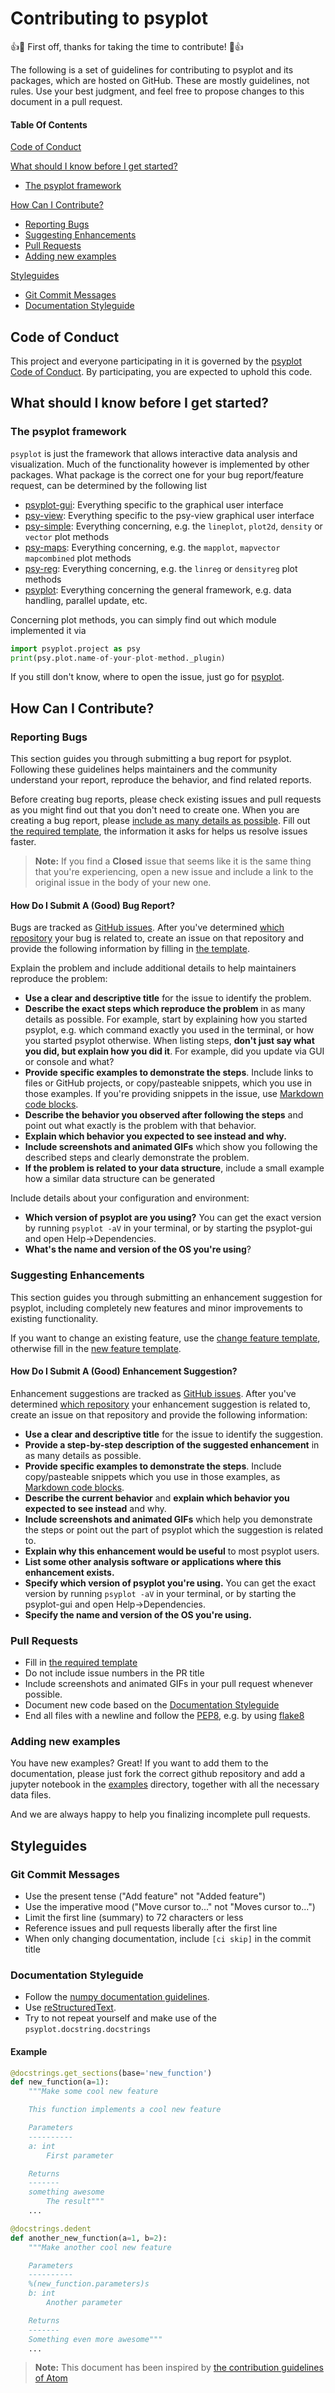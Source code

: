 <!--
SPDX-FileCopyrightText: 2021-2024 Helmholtz-Zentrum hereon GmbH

SPDX-License-Identifier: CC0-1.0
-->

# Contributing to psyplot

:+1::tada: First off, thanks for taking the time to contribute! :tada::+1:

The following is a set of guidelines for contributing to psyplot and its packages, which are hosted on GitHub. These are mostly guidelines, not rules. Use your best judgment, and feel free to propose changes to this document in a pull request.

#### Table Of Contents

[Code of Conduct](#code-of-conduct)

[What should I know before I get started?](#what-should-i-know-before-i-get-started)
  * [The psyplot framework](#the-psyplot-framework)

[How Can I Contribute?](#how-can-i-contribute)
  * [Reporting Bugs](#reporting-bugs)
  * [Suggesting Enhancements](#suggesting-enhancements)
  * [Pull Requests](#pull-requests)
  * [Adding new examples](#adding-new-examples)

[Styleguides](#styleguides)
  * [Git Commit Messages](#git-commit-messages)
  * [Documentation Styleguide](#documentation-styleguide)

## Code of Conduct

This project and everyone participating in it is governed by the [psyplot Code of Conduct](CODE_OF_CONDUCT.md). By participating, you are expected to uphold this code.

## What should I know before I get started?

### The psyplot framework

`psyplot` is just the framework that allows interactive data analysis and visualization. Much of the functionality however is implemented by other packages. What package is the correct one for your bug report/feature request, can be determined by the following list

* [psyplot-gui](https://github.com/psyplot/psyplot-gui/issues): Everything specific to the graphical user interface
* [psy-view](https://github.com/psyplot/psy-view/issues): Everything specific to the psy-view graphical user interface
* [psy-simple](https://github.com/psyplot/psy-simple/issues): Everything concerning, e.g. the `lineplot`, `plot2d`, `density` or `vector` plot methods
* [psy-maps](https://github.com/psyplot/psy-maps/issues): Everything concerning, e.g. the `mapplot`, `mapvector` `mapcombined` plot methods
* [psy-reg](https://github.com/psyplot/psy-reg/issues): Everything concerning, e.g. the `linreg` or `densityreg` plot methods
* [psyplot](https://github.com/psyplot/psyplot/issues): Everything concerning the general framework, e.g. data handling, parallel update, etc.

Concerning plot methods, you can simply find out which module implemented it via

```python
import psyplot.project as psy
print(psy.plot.name-of-your-plot-method._plugin)
```

If you still don't know, where to open the issue, just go for [psyplot](https://github.com/psyplot/psyplot/issues).

## How Can I Contribute?

### Reporting Bugs

This section guides you through submitting a bug report for psyplot. Following these guidelines helps maintainers and the community understand your report, reproduce the behavior, and find related reports.

Before creating bug reports, please check existing issues and pull requests as you might find out that you don't need to create one. When you are creating a bug report, please [include as many details as possible](#how-do-i-submit-a-good-bug-report). Fill out [the required template](.github/ISSUE_TEMPLATE.md), the information it asks for helps us resolve issues faster.

> **Note:** If you find a **Closed** issue that seems like it is the same thing that you're experiencing, open a new issue and include a link to the original issue in the body of your new one.

#### How Do I Submit A (Good) Bug Report?

Bugs are tracked as [GitHub issues](https://guides.github.com/features/issues/). After you've determined [which repository](#the-psyplot-framework) your bug is related to, create an issue on that repository and provide the following information by filling in [the template](ISSUE_TEMPLATE.md).

Explain the problem and include additional details to help maintainers reproduce the problem:

* **Use a clear and descriptive title** for the issue to identify the problem.
* **Describe the exact steps which reproduce the problem** in as many details as possible. For example, start by explaining how you started psyplot, e.g. which command exactly you used in the terminal, or how you started psyplot otherwise. When listing steps, **don't just say what you did, but explain how you did it**. For example, did you update via GUI or console and what?
* **Provide specific examples to demonstrate the steps**. Include links to files or GitHub projects, or copy/pasteable snippets, which you use in those examples. If you're providing snippets in the issue, use [Markdown code blocks](https://docs.github.com/en/github/writing-on-github/getting-started-with-writing-and-formatting-on-github/basic-writing-and-formatting-syntax#quoting-code).
* **Describe the behavior you observed after following the steps** and point out what exactly is the problem with that behavior.
* **Explain which behavior you expected to see instead and why.**
* **Include screenshots and animated GIFs** which show you following the described steps and clearly demonstrate the problem.
* **If the problem is related to your data structure**, include a small example how a similar data structure can be generated

Include details about your configuration and environment:

* **Which version of psyplot are you using?** You can get the exact version by running `psyplot -aV` in your terminal, or by starting the psyplot-gui and open Help->Dependencies.
* **What's the name and version of the OS you're using**?

### Suggesting Enhancements

This section guides you through submitting an enhancement suggestion for psyplot, including completely new features and minor improvements to existing functionality.

If you want to change an existing feature, use the [change feature template](https://github.com/psyplot/psyplot/issues/new?template=change_feature.md&title=CHANGE+FEATURE:), otherwise fill in the [new feature template](https://github.com/psyplot/psyplot/issues/new?template=new_feature.md&title=NEW+FEATURE:).

#### How Do I Submit A (Good) Enhancement Suggestion?

Enhancement suggestions are tracked as [GitHub issues](https://guides.github.com/features/issues/). After you've determined [which repository](#the-psyplot-framework) your enhancement suggestion is related to, create an issue on that repository and provide the following information:

* **Use a clear and descriptive title** for the issue to identify the suggestion.
* **Provide a step-by-step description of the suggested enhancement** in as many details as possible.
* **Provide specific examples to demonstrate the steps**. Include copy/pasteable snippets which you use in those examples, as [Markdown code blocks](https://docs.github.com/en/github/writing-on-github/getting-started-with-writing-and-formatting-on-github/basic-writing-and-formatting-syntax#quoting-code).
* **Describe the current behavior** and **explain which behavior you expected to see instead** and why.
* **Include screenshots and animated GIFs** which help you demonstrate the steps or point out the part of psyplot which the suggestion is related to.
* **Explain why this enhancement would be useful** to most psyplot users.
* **List some other analysis software or applications where this enhancement exists.**
* **Specify which version of psyplot you're using.** You can get the exact version by running `psyplot -aV` in your terminal, or by starting the psyplot-gui and open Help->Dependencies.
* **Specify the name and version of the OS you're using.**

### Pull Requests

* Fill in [the required template](.github/PULL_REQUEST_TEMPLATE.md)
* Do not include issue numbers in the PR title
* Include screenshots and animated GIFs in your pull request whenever possible.
* Document new code based on the [Documentation Styleguide](#documentation-styleguide)
* End all files with a newline and follow the [PEP8](https://www.python.org/dev/peps/pep-0008/), e.g. by using [flake8](https://pypi.org/project/flake8/)

### Adding new examples
You have new examples? Great! If you want to add them to the documentation, please just fork the correct github repository and add a jupyter notebook in the [examples](examples) directory, together with all the necessary data files.

And we are always happy to help you finalizing incomplete pull requests.

## Styleguides

### Git Commit Messages

* Use the present tense ("Add feature" not "Added feature")
* Use the imperative mood ("Move cursor to..." not "Moves cursor to...")
* Limit the first line (summary) to 72 characters or less
* Reference issues and pull requests liberally after the first line
* When only changing documentation, include `[ci skip]` in the commit title

### Documentation Styleguide

* Follow the [numpy documentation guidelines](https://numpydoc.readthedocs.io/en/latest/format.html#docstring-standard).
* Use [reStructuredText](http://www.sphinx-doc.org/en/master/usage/restructuredtext/basics.html).
* Try to not repeat yourself and make use of the `psyplot.docstring.docstrings`

#### Example

```python
@docstrings.get_sections(base='new_function')
def new_function(a=1):
    """Make some cool new feature

    This function implements a cool new feature

    Parameters
    ----------
    a: int
        First parameter

    Returns
    -------
    something awesome
        The result"""
    ...

@docstrings.dedent
def another_new_function(a=1, b=2):
    """Make another cool new feature

    Parameters
    ----------
    %(new_function.parameters)s
    b: int
        Another parameter

    Returns
    -------
    Something even more awesome"""
    ...
```

> **Note:** This document has been inspired by [the contribution guidelines of Atom](https://github.com/atom/atom/blob/master/CONTRIBUTING.md#git-commit-messages)
